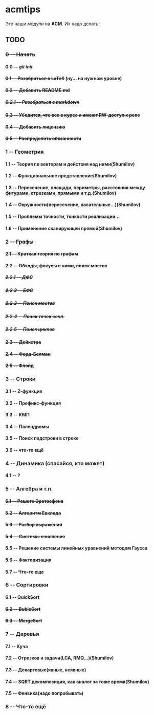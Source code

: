 acmtips
=========

Это наши *модули* на **ACM**. Их надо делать! 

TODO
----
### ~~0 -- Начать~~
#### ~~0.0 -- ***git init***~~
#### ~~0.1 -- Разобраться с LaTeX~~ (ну... на нужном уровне)
#### ~~0.2 -- Добавить README.md~~
##### ~~0.2.1 -- Разобраться с markdown~~
#### ~~0.3 -- Убедится, что все в курсе и имеют RW-доступ к репе~~
#### ~~0.4 -- Добавить лицензию~~
#### ~~0.5 -- Распределить обязанности~~

### 1 -- Геометрия
#### 1.1 -- Теория по векторам и действия над ними(Shumilov)
#### 1.2 -- Функциональное представление(Shumilov)
#### 1.3 -- Пересечение, площади, периметры, расстояния между фигурами, отрезками, прямыми и т.д.(Shumilov)
#### 1.4 -- Окружности(пересечение, касательные...)(Shumilov)
#### 1.5 -- Проблемы точности, тонкости реализации...
#### 1.6 -- Применение сканирующей прямой(Shumilov)

### 2 ~~-- Графы~~
#### ~~2.1 -- Краткая теория по графам~~
#### ~~2.2 -- Обходы, фокусы с ними, поиск мостов~~
##### ~~2.2.1 -- ДФС~~
##### ~~2.2.2 -- БФС~~
##### ~~2.2.3 -- Поиск мостов~~
##### ~~2.2.4 -- Поиск точек сочл.~~
##### ~~2.2.5 -- Поиск циклов~~
#### ~~2.3 -- Дейкстра~~
#### ~~2.4 -- Форд-Белман~~
#### ~~2.5 -- Флойд~~

### 3 -- Строки
#### 3.1 -- Z-функция
#### 3.2 -- Префикс-функция
#### 3.3 -- КМП
#### 3.4 -- Палендромы
#### 3.5 -- Поиск подстроки в строке
#### 3.6 -- что-то ещё

### 4 -- Динамика (спасайся, кто может)
#### 4.1 -- ?

### 5 -- Алгебра и т.п.
#### ~~5.1 -- Решето Эратосфена~~
#### ~~5.2 -- Алгоритм Евклида~~
#### ~~5.3 -- Разбор выражений~~
#### ~~5.4 -- Системы счисления~~
#### 5.5 -- Решение системы линейных уравнений методом Гаусса
#### 5.6 -- Факторизация
#### 5.7 -- Что-то еще
### 6 -- Сортировки
#### 6.1 -- QuickSort
#### ~~6.2 -- BubleSort~~
#### ~~6.3 -- MergeSort~~
### 7 -- Деревья
#### 7.1 -- Куча
#### 7.2 -- Отрезков и задачи(LCA, RMQ...)(Shumilov)
#### 7.3 -- Декартовые(явные, неявные)
#### 7.4 -- SQRT декомпозиция, как аналог за тоже время(Shumilov)
#### 7.5 -- Фенвика(надо попробывать)
### 8 -- Что-то ещё
